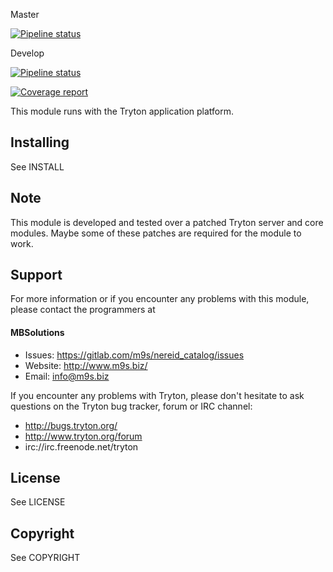 Master

[![Pipeline status](https://gitlab.com/m9s/nereid_catalog/badges/master/pipeline.svg)](https://gitlab.com/m9s/nereid_catalog/commits/master)

Develop

[![Pipeline status](https://gitlab.com/m9s/nereid_catalog/badges/develop/pipeline.svg)](https://gitlab.com/m9s/nereid_catalog/commits/develop)

[![Coverage report](https://gitlab.com/m9s/nereid_catalog/badges/develop/coverage.svg)](http://m9s.gitlab.io/nereid_catalog)



This module runs with the Tryton application platform.

Installing
----------

See INSTALL

Note
----

This module is developed and tested over a patched Tryton server and
core modules. Maybe some of these patches are required for the module to work.

Support
-------

For more information or if you encounter any problems with this module,
please contact the programmers at

#### MBSolutions

   * Issues:   https://gitlab.com/m9s/nereid_catalog/issues
   * Website:  http://www.m9s.biz/
   * Email:    info@m9s.biz

If you encounter any problems with Tryton, please don't hesitate to ask
questions on the Tryton bug tracker, forum or IRC channel:

   * http://bugs.tryton.org/
   * http://www.tryton.org/forum
   * irc://irc.freenode.net/tryton

License
-------

See LICENSE

Copyright
---------

See COPYRIGHT

